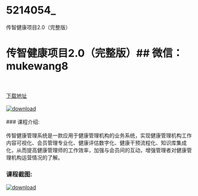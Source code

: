 # 5214054_
传智健康项目2.0（完整版）
# 传智健康项目2.0（完整版）## 微信：mukewang8
<br/></br>[下载地址](http://www.36tz.cn/article/5214054 "下载地址")
<br/></br>[![download](http://36tz.cn/muke_img/2020_06_1-103-300x254.png "下载地址")](http://www.36tz.cn/article/5214054 "下载地址")
<br/></br>### 课程介绍:<br/></br>传智健康管理系统是一款应用于健康管理机构的业务系统，实现健康管理机构工作内容可视化、会员管理专业化、健康评估数字化、健康干预流程化、知识库集成化，从而提高健康管理师的工作效率，加强与会员间的互动，增强管理者对健康管理机构运营情况的了解。

### 课程截图:
[![download](http://36tz.cn/muke_img/2020_06_2-116.png "下载地址")](http://www.36tz.cn/article/5214054 "下载地址")
